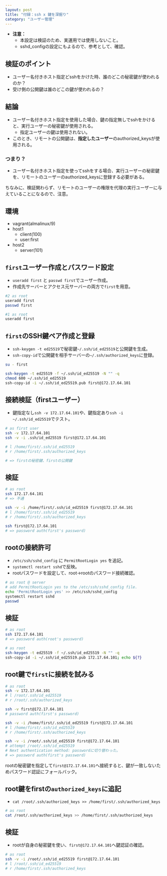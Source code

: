 ```yaml
---
layout: post
title: "付録：ssh x 鍵を深掘り"
category: "ユーザー管理"
---
```


- **注意：**
  - 本設定は検証のため、実運用では使用しないこと。
  - sshd_configの設定にもよるので、参考として、確認。

## 検証のポイント

- ユーザー名付きホスト指定どsshをかけた時、誰のどこの秘密鍵が使われるのか？
- 受け側の公開鍵は誰のどこの鍵が使われるの？

## 結論

- ユーザー名付きホスト指定を使用した場合、鍵の指定無しでsshをかけると、実行ユーザーの秘密鍵が使用される。
  - 指定ユーザーの鍵は使用されない。
- このとき、リモートの公開鍵は、**指定したユーザー**のauthorized_keysが使用される。

### つまり？

  - ユーザー名付きホスト指定を使ってsshをする場合、実行ユーザーの秘密鍵を、リモートのユーザーのauthorized_keysに登録する必要がある。


ちなみに、検証関わらず、リモートのユーザーの権限を代理の実行ユーザーに与えていることになるので、注意。

## 環境

- vagrant(almalinux/9)
- host1
  - client(100)
  - user:first
- host2
  - server(101)

## `first`ユーザー作成とパスワード設定

* `useradd first` と `passwd first`でユーザー作成。
* 作成先サーバーとアクセス元サーバーの両方で`first`を用意。

```sh
#2 as root
useradd first
passwd first
```

```sh
#1 as root
useradd first
```

## `first`のSSH鍵ペア作成と登録

* `ssh-keygen -t ed25519`で秘密鍵`~/.ssh/id_ed25519`と公開鍵を生成。
* `ssh-copy-id`で公開鍵を相手サーバーの`~/.ssh/authorized_keys`に登録。

```sh
su - first

ssh-keygen -t ed25519 -f ~/.ssh/id_ed25519 -N "" -q
chmod 600 ~/.ssh/id_ed25519
ssh-copy-id -i ~/.ssh/id_ed25519.pub first@172.17.64.101
```

## 接続検証（firstユーザー）

* 鍵指定なし`ssh -v 172.17.64.101`や、鍵指定あり`ssh -i ~/.ssh/id_ed25519`でテスト。

```sh
# as first user
ssh -v 172.17.64.101
ssh -v -i .ssh/id_ed25519 first@172.17.64.101

# l /home/first/.ssh/id_ed25519
# r /home/first/.ssh/authorized_keys

# => firstの秘密鍵、firstの公開鍵
```

## 検証

```sh
# as root
ssh 172.17.64.101
# => 不通

ssh -v -i /home/first/.ssh/id_ed25519 first@172.17.64.101
# l /home/first/.ssh/id_ed25519
# r /home/first/.ssh/authorized_keys

ssh first@172.17.64.101
# => password auth(first's password)
```

## rootの接続許可

* `/etc/ssh/sshd_config` に `PermitRootLogin yes` を追記。
* `systemctl restart sshd`で反映。
* rootパスワードを設定して、root→rootのパスワード接続確認。

```sh
# as root @ server
# add PermitRootLogin yes to the /etc/ssh/sshd_config file.
echo 'PermitRootLogin yes' >> /etc/ssh/sshd_config
systemctl restart sshd
passwd
```

## 検証

```sh
# as root
ssh 172.17.64.101
# => password auth(root's password)
```

```sh
# as root
ssh-keygen -t ed25519 -f ~/.ssh/id_ed25519 -N "" -q
ssh-copy-id -i ~/.ssh/id_ed25519.pub 172.17.64.101; echo ${?}
```

## root鍵で`first`に接続を試みる

```sh
# as root
ssh -v 172.17.64.101
# l /root/.ssh/id_ed25519
# r /root/.ssh/authorized_keys

ssh -v first@172.17.64.101
# password auth(first's password)

ssh -v -i /home/first/.ssh/id_ed25519 first@172.17.64.101
# l /home/first/.ssh/id_ed25519
# r /home/first/.ssh/authorized_keys

ssh -v -i /root/.ssh/id_ed25519 first@172.17.64.101
# attempt /root/.ssh/id_ed25519
# Next authentication method: passwordに切り替わった。
# => password auth(first's password)
```

rootの秘密鍵を指定して`first@172.17.64.101`へ接続すると、鍵が一致しないためパスワード認証にフォールバック。

## root鍵をfirstの`authorized_keys`に追記

* `cat /root/.ssh/authorized_keys >> /home/first/.ssh/authorized_keys`

```sh
# as root
cat /root/.ssh/authorized_keys >> /home/first/.ssh/authorized_keys
```

## 検証

* rootが自身の秘密鍵を使い、`first@172.17.64.101`へ鍵認証の確認。

```sh
# as root
ssh -v -i /root/.ssh/id_ed25519 first@172.17.64.101
# l /root/.ssh/id_ed25519
# r /home/first/.ssh/authorized_keys
```
